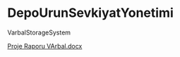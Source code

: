 # DepoUrunSevkiyatYonetimi
VarbalStorageSystem

[Proje Raporu VArbal.docx](https://github.com/sezervarol/DepoUrunSevkiyatYonetimi/files/8975548/Proje.Raporu.VArbal.docx)
